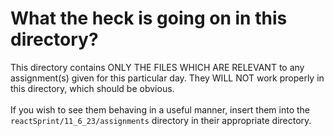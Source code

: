 # What the heck is going on in this directory?

This directory contains ONLY THE FILES WHICH ARE RELEVANT
to any assignment(s) given for this particular day.
They WILL NOT work properly in this directory, which should be obvious.
<br>
<br>
If you wish to see them behaving in a useful manner,
insert them into the `reactSprint/11_6_23/assignments` directory
in their appropriate directory.